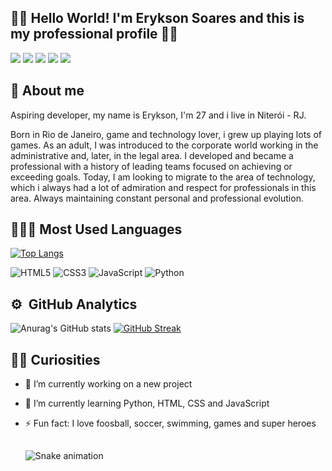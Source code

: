 ## 👋🏻 Hello World! I'm Erykson Soares and this is my professional profile 🧑‍💻

<a href="https://instagram.com/eryksonxavier" target="_blank"><img src="https://img.shields.io/badge/-Instagram-%23E4405F?style=for-the-badge&logo=instagram&logoColor=white" target="_blank"></a>
 	<a href="https://www.twitch.tv/eryksonxavier" target="_blank"><img src="https://img.shields.io/badge/Twitch-9146FF?style=for-the-badge&logo=twitch&logoColor=white" target="_blank"></a>
 <a href="https://discord.gg/j9tmynAG" target="_blank"><img src="https://img.shields.io/badge/Discord-7289DA?style=for-the-badge&logo=discord&logoColor=white" target="_blank"></a> 
  <a href = "mailto:erykson.soares@gmail.com"><img src="https://img.shields.io/badge/-Gmail-%23333?style=for-the-badge&logo=gmail&logoColor=white" target="_blank"></a>
 <a href="https://www.linkedin.com/in/erykson-soares/" target="_blank"><img src="https://img.shields.io/badge/-LinkedIn-%230077B5?style=for-the-badge&logo=linkedin&logoColor=white" target="_blank"></a>

## 📣 About me

Aspiring developer, my name is Erykson, I'm 27 and i live in Niterói - RJ.

Born in Rio de Janeiro, game and technology lover, i grew up playing lots of games. As an adult, I was introduced to the corporate world working in the administrative and, later, in the legal area. I developed and became a professional with a history of leading teams focused on achieving or exceeding goals. Today, I am looking to migrate to the area of ​​technology, which i always had a lot of admiration and respect for professionals in this area. Always maintaining constant personal and professional evolution.

## 👩🏻‍💻 Most Used Languages

[![Top Langs](https://github-readme-stats-git-masterrstaa-rickstaa.vercel.app/api/top-langs/?username=eryksonxavier&layout=compact&theme=radical)](https://github.com/eryksonxavier/github-readme-stats)

![HTML5](https://img.shields.io/badge/HTML5-E34F26?style=for-the-badge&logo=html5&logoColor=white)
![CSS3](https://img.shields.io/badge/CSS3-1572B6?style=for-the-badge&logo=css3&logoColor=white)
![JavaScript](https://img.shields.io/badge/JavaScript-323330?style=for-the-badge&logo=javascript&logoColor=F7DF1E)
![Python](https://img.shields.io/badge/Python-00006F?style=for-the-badge&logo=python&logoColor=F7DF1E)

## :gear: &nbsp;GitHub Analytics
![Anurag's GitHub stats](https://github-readme-stats-git-masterrstaa-rickstaa.vercel.app/api?username=eryksonxavier&show_icons=true&theme=radical)
[![GitHub Streak](http://github-readme-streak-stats.herokuapp.com?user=eryksonxavier&theme=radical&date_format=j%20M%5B%20Y%5D)](https://git.io/streak-stats)
  
  ## 👦🏻 Curiosities
- 🔭 I’m currently working on a new project
- 🌱 I’m currently learning Python, HTML, CSS and JavaScript
- ⚡ Fun fact: I love foosball, soccer, swimming, games and super heroes
  
  ##
  
  <div>
    
  ![Snake animation](https://github.com/eryksonxavier/eryksonxavier/blob/output/github-contribution-grid-snake.svg)
    
  <div>
